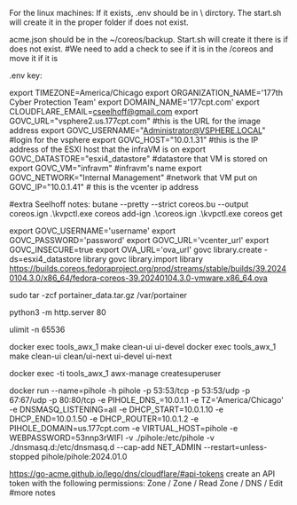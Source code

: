 For the linux machines:
If it exists, .env should be in \ dirctory. The start.sh will create it in the proper folder if does not exist. 

acme.json should be in the ~/coreos/backup. Start.sh will create it there is if does not exist. #We need to add a check to see if it is in the /coreos and move it if it is

.env key:

export TIMEZONE=America/Chicago
export ORGANIZATION_NAME='177th Cyber Protection Team'
export DOMAIN_NAME='177cpt.com'
export CLOUDFLARE_EMAIL=cseelhoff@gmail.com
export GOVC_URL="vsphere2.us.177cpt.com" #this is the URL for the image address 
export GOVC_USERNAME="Administrator@VSPHERE.LOCAL" #login for the vsphere
export GOVC_HOST="10.0.1.31" #this is the IP address of the ESXI host that the infraVM is on 
export GOVC_DATASTORE="esxi4_datastore" #datastore that VM is stored on
export GOVC_VM="infravm" #infravm's name
export GOVC_NETWORK="Internal Management" #network that VM put on
GOVC_IP="10.0.1.41" # this is the vcenter ip address

#extra Seelhoff notes:
butane --pretty --strict coreos.bu --output coreos.ign
.\kvpctl.exe coreos add-ign .\coreos.ign
.\kvpctl.exe coreos get

export GOVC_USERNAME='username'
export GOVC_PASSWORD='password'
export GOVC_URL='vcenter_url'
export GOVC_INSECURE=true
export OVA_URL='ova_url'
govc library.create -ds=esxi4_datastore library
govc library.import library https://builds.coreos.fedoraproject.org/prod/streams/stable/builds/39.20240104.3.0/x86_64/fedora-coreos-39.20240104.3.0-vmware.x86_64.ova

sudo tar -zcf portainer_data.tar.gz /var/portainer

python3 -m http.server 80

ulimit -n 65536 

docker exec tools_awx_1 make clean-ui ui-devel
docker exec tools_awx_1 make clean-ui clean/ui-next ui-devel ui-next

docker exec -ti tools_awx_1 awx-manage createsuperuser

docker run --name=pihole -h pihole -p 53:53/tcp -p 53:53/udp -p 67:67/udp -p 80:80/tcp -e PIHOLE_DNS_=10.0.1.1 -e TZ='America/Chicago' -e DNSMASQ_LISTENING=all -e DHCP_START=10.0.1.10 -e DHCP_END=10.0.1.50 -e DHCP_ROUTER=10.0.1.2 -e PIHOLE_DOMAIN=us.177cpt.com -e VIRTUAL_HOST=pihole -e WEBPASSWORD=53nnp3rWIFI -v ./pihole:/etc/pihole -v ./dnsmasq.d:/etc/dnsmasq.d --cap-add NET_ADMIN --restart=unless-stopped pihole/pihole:2024.01.0

https://go-acme.github.io/lego/dns/cloudflare/#api-tokens
create an API token with the following permissions:
Zone / Zone / Read
Zone / DNS / Edit
#more notes